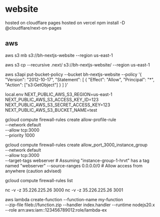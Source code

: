 # website

hosted on cloudflare pages
hosted on vercel
npm install -D @cloudflare/next-on-pages


## aws
aws s3 mb s3://bh-nextjs-website --region us-east-1

aws s3 cp --recursive .next/ s3://bh-nextjs-website/ --region us-east-1

aws s3api put-bucket-policy --bucket bh-nextjs-website --policy '{
       "Version": "2012-10-17",
       "Statement": [
           {
               "Effect": "Allow",
               "Principal": "*",
               "Action": ["s3:GetObject"]
           }
       ]
   }'


local.env
NEXT_PUBLIC_AWS_S3_REGION=us-east-1
NEXT_PUBLIC_AWS_S3_ACCESS_KEY_ID=123
NEXT_PUBLIC_AWS_S3_SECRET_ACCESS_KEY=123
NEXT_PUBLIC_AWS_S3_BUCKET_NAME=test


gcloud compute firewall-rules create allow-profile-rule \
  --network default \
  --allow tcp:3000 \
  --priority 1000

gcloud compute firewall-rules create allow_port_3000_instance_group \
  --network default \
  --allow tcp:3000 \
  --target-tags webserver  # Assuming "instance-group-1-hrvt" has a tag named "webserver"
  --source-ranges 0.0.0.0/0  # Allow access from anywhere (caution advised)

gcloud compute firewall-rules list

nc -v -z 35.226.225.26 3000
nc -v -z 35.226.225.26 3001

aws lambda create-function --function-name my-function \
--zip-file fileb://function.zip --handler index.handler --runtime nodejs20.x \
--role arn:aws:iam::123456789012:role/lambda-ex
